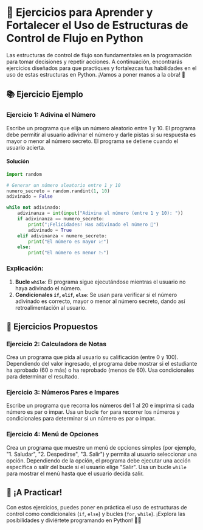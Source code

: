 
# 🔄 Ejercicios para Aprender y Fortalecer el Uso de Estructuras de Control de Flujo en Python

Las estructuras de control de flujo son fundamentales en la programación para tomar decisiones y repetir acciones. A continuación, encontrarás ejercicios diseñados para que practiques y fortalezcas tus habilidades en el uso de estas estructuras en Python. ¡Vamos a poner manos a la obra! 🚀

## 📚 Ejercicio Ejemplo

### **Ejercicio 1: Adivina el Número**

Escribe un programa que elija un número aleatorio entre 1 y 10. El programa debe permitir al usuario adivinar el número y darle pistas si su respuesta es mayor o menor al número secreto. El programa se detiene cuando el usuario acierta.

#### **Solución**
```python
import random

# Generar un número aleatorio entre 1 y 10
numero_secreto = random.randint(1, 10)
adivinado = False

while not adivinado:
    adivinanza = int(input("Adivina el número (entre 1 y 10): "))
    if adivinanza == numero_secreto:
        print("¡Felicidades! Has adivinado el número 🎉")
        adivinado = True
    elif adivinanza < numero_secreto:
        print("El número es mayor 📈")
    else:
        print("El número es menor 📉")
```
### **Explicación**:
1. **Bucle `while`**: El programa sigue ejecutándose mientras el usuario no haya adivinado el número.
2. **Condicionales `if`, `elif`, `else`**: Se usan para verificar si el número adivinado es correcto, mayor o menor al número secreto, dando así retroalimentación al usuario.

## 🎯 Ejercicios Propuestos

### **Ejercicio 2: Calculadora de Notas**
Crea un programa que pida al usuario su calificación (entre 0 y 100). Dependiendo del valor ingresado, el programa debe mostrar si el estudiante ha aprobado (60 o más) o ha reprobado (menos de 60). Usa condicionales para determinar el resultado.

### **Ejercicio 3: Números Pares e Impares**
Escribe un programa que recorra los números del 1 al 20 e imprima si cada número es par o impar. Usa un bucle `for` para recorrer los números y condicionales para determinar si un número es par o impar.

### **Ejercicio 4: Menú de Opciones**
Crea un programa que muestre un menú de opciones simples (por ejemplo, "1. Saludar", "2. Despedirse", "3. Salir") y permita al usuario seleccionar una opción. Dependiendo de la opción, el programa debe ejecutar una acción específica o salir del bucle si el usuario elige "Salir". Usa un bucle `while` para mostrar el menú hasta que el usuario decida salir.

## 🎉 ¡A Practicar!
Con estos ejercicios, puedes poner en práctica el uso de estructuras de control como condicionales (`if`, `else`) y bucles (`for`, `while`). ¡Explora las posibilidades y diviértete programando en Python! 🌟🐍
